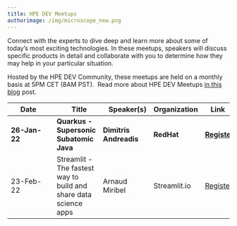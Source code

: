 ```yaml
---
title: HPE DEV Meetups
authorimage: /img/microscope_new.png
---
```

Connect with the experts to dive deep and learn more about some of today’s most exciting technologies. In these meetups, speakers will discuss specific products in detail and collaborate with you to determine how they may help in your particular situation.

Hosted by the HPE DEV Community, these meetups are held on a monthly basis at 5PM CET (8AM PST).  Read more about HPE DEV Meetups [in this blog](https://developer.hpe.com/blog/new-for-2022-hpe-dev-meetups/) post.

| &nbsp;&nbsp;&nbsp;&nbsp;&nbsp;Date&nbsp;&nbsp;&nbsp;&nbsp;&nbsp;&nbsp;&nbsp; | &nbsp;&nbsp;&nbsp;Title                                          | &nbsp;&nbsp;&nbsp;Speaker(s) | Organization | &nbsp;&nbsp;&nbsp;Link&nbsp;&nbsp;&nbsp;&nbsp;&nbsp;                                         |
| ---------------------------------------------------------------------------- | ---------------------------------------------------------------- | ---------------------------- | ------------ | -------------------------------------------------------------------------------------------- |
| **26-Jan-22**                                                                | **Quarkus - Supersonic Subatomic Java**                          | **Dimitris Andreadis**       | **RedHat**   | **[Register](https://hpe.zoom.us/webinar/register/5716414626617/WN_VS7nBF_qQze0G64XLzBilw)** |
| 23-Feb-22                                                                    | Streamlit - The fastest way to build and share data science apps | Arnaud Miribel               | Streamlit.io | [Register](https://hpe.zoom.us/webinar/register/2016414625150/WN_FzzTDsTjQBSw-UFwD6UTdw)     |